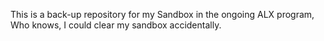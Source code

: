 This is a back-up repository for my Sandbox in the ongoing ALX program,
Who knows, I could clear my sandbox accidentally.
